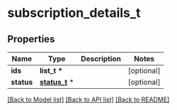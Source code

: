 # subscription_details_t

## Properties
Name | Type | Description | Notes
------------ | ------------- | ------------- | -------------
**ids** | **list_t \*** |  | [optional] 
**status** | [**status_t**](status.md) \* |  | [optional] 

[[Back to Model list]](../README.md#documentation-for-models) [[Back to API list]](../README.md#documentation-for-api-endpoints) [[Back to README]](../README.md)


